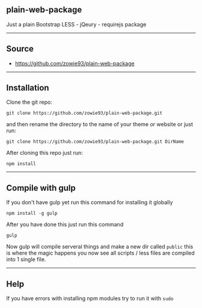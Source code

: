 ## plain-web-package
Just a plain Bootstrap LESS - jQeury - requirejs package

---

## Source 
- https://github.com/zowie93/plain-web-package

---


## Installation

Clone the git repo: 
```
git clone https://github.com/zowie93/plain-web-package.git
``` 
and then rename the directory to the name of your theme or website or just run:
```
git clone https://github.com/zowie93/plain-web-package.git DirName
```

After cloning this repo just run:
```
npm install
```


---

## Compile with gulp

If you don't have gulp yet run this command for installing it globally
```
npm install -g gulp
```

After you have done this just run this command 
```
gulp
```
Now gulp will compile serveral things and make a new dir called `public` this is where the magic happens you now see all scripts / less files are compiled into 1 single file.


---

## Help

If you have errors with installing npm modules try to run it with `sudo`









